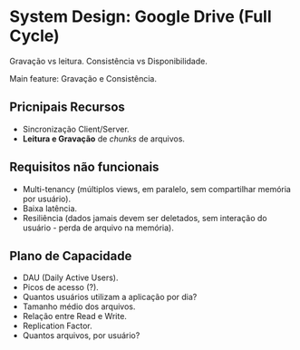# System Design: Google Drive (Full Cycle)

Gravação vs leitura.
Consistência vs Disponibilidade.

Main feature: Gravação e Consistência.

## Pricnipais Recursos

- Sincronização Client/Server.
- **Leitura e Gravação** de *chunks* de arquivos.

## Requisitos não funcionais

- Multi-tenancy (múltiplos views, em paralelo, sem compartilhar memória por usuário).
- Baixa latência.
- Resiliência (dados jamais devem ser deletados, sem interação do usuário - perda de arquivo na memória).

## Plano de Capacidade

- DAU (Daily Active Users).
- Picos de acesso (?).
- Quantos usuários utilizam a aplicação por dia?
- Tamanho médio dos arquivos.
- Relação entre Read e Write.
- Replication Factor.
- Quantos arquivos, por usuário?


